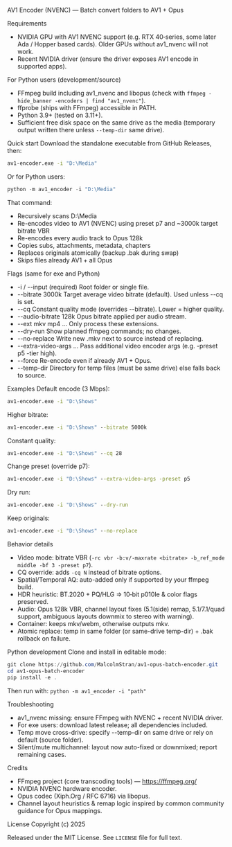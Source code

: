 AV1 Encoder (NVENC) — Batch convert folders to AV1 + Opus

Requirements
- NVIDIA GPU with AV1 NVENC support (e.g. RTX 40‑series, some later Ada / Hopper based cards). Older GPUs without av1_nvenc will not work.
- Recent NVIDIA driver (ensure the driver exposes AV1 encode in supported apps).

For Python users (development/source)
- FFmpeg build including av1_nvenc and libopus (check with `ffmpeg -hide_banner -encoders | find "av1_nvenc"`).
- ffprobe (ships with FFmpeg) accessible in PATH.
- Python 3.9+ (tested on 3.11+).
- Sufficient free disk space on the same drive as the media (temporary output written there unless `--temp-dir` same drive).

Quick start
Download the standalone executable from GitHub Releases, then:
```cmd
av1-encoder.exe -i "D:\Media"
```

Or for Python users:
```powershell
python -m av1_encoder -i "D:\Media"
```

That command:
- Recursively scans D:\Media
- Re-encodes video to AV1 (NVENC) using preset p7 and ~3000k target bitrate VBR
- Re-encodes every audio track to Opus 128k
- Copies subs, attachments, metadata, chapters
- Replaces originals atomically (backup .bak during swap)
- Skips files already AV1 + all Opus

Flags (same for exe and Python)
- -i / --input <PATH>  (required) Root folder or single file.
- --bitrate 3000k      Target average video bitrate (default). Used unless --cq is set.
- --cq <N>             Constant quality mode (overrides --bitrate). Lower = higher quality.
- --audio-bitrate 128k Opus bitrate applied per audio stream.
- --ext mkv mp4 ...    Only process these extensions.
- --dry-run            Show planned ffmpeg commands; no changes.
- --no-replace         Write new .mkv next to source instead of replacing.
- --extra-video-args … Pass additional video encoder args (e.g. -preset p5 -tier high).
- --force              Re-encode even if already AV1 + Opus.
- --temp-dir <PATH>    Directory for temp files (must be same drive) else falls back to source.

Examples
Default encode (3 Mbps):
```cmd
av1-encoder.exe -i "D:\Shows"
```
Higher bitrate:
```cmd
av1-encoder.exe -i "D:\Shows" --bitrate 5000k
```
Constant quality:
```cmd
av1-encoder.exe -i "D:\Shows" --cq 28
```
Change preset (override p7):
```cmd
av1-encoder.exe -i "D:\Shows" --extra-video-args -preset p5
```
Dry run:
```cmd
av1-encoder.exe -i "D:\Shows" --dry-run
```
Keep originals:
```cmd
av1-encoder.exe -i "D:\Shows" --no-replace
```

Behavior details
- Video mode: bitrate VBR (`-rc vbr -b:v/-maxrate <bitrate> -b_ref_mode middle -bf 3 -preset p7`).
- CQ override: adds `-cq N` instead of bitrate options.
- Spatial/Temporal AQ: auto-added only if supported by your ffmpeg build.
- HDR heuristic: BT.2020 + PQ/HLG => 10‑bit p010le & color flags preserved.
- Audio: Opus 128k VBR, channel layout fixes (5.1(side) remap, 5.1/7.1/quad support, ambiguous layouts downmix to stereo with warning).
- Container: keeps mkv/webm, otherwise outputs mkv.
- Atomic replace: temp in same folder (or same-drive temp-dir) + .bak rollback on failure.

Python development
Clone and install in editable mode:
```powershell
git clone https://github.com/MalcolmStran/av1-opus-batch-encoder.git
cd av1-opus-batch-encoder
pip install -e .
```
Then run with: `python -m av1_encoder -i "path"`

Troubleshooting
- av1_nvenc missing: ensure FFmpeg with NVENC + recent NVIDIA driver.
- For exe users: download latest release; all dependencies included.
- Temp move cross-drive: specify --temp-dir on same drive or rely on default (source folder).
- Silent/mute multichannel: layout now auto-fixed or downmixed; report remaining cases.

Credits
- FFmpeg project (core transcoding tools) — https://ffmpeg.org/
- NVIDIA NVENC hardware encoder.
- Opus codec (Xiph.Org / RFC 6716) via libopus.
- Channel layout heuristics & remap logic inspired by common community guidance for Opus mappings.

License
Copyright (c) 2025

Released under the MIT License. See `LICENSE` file for full text.
